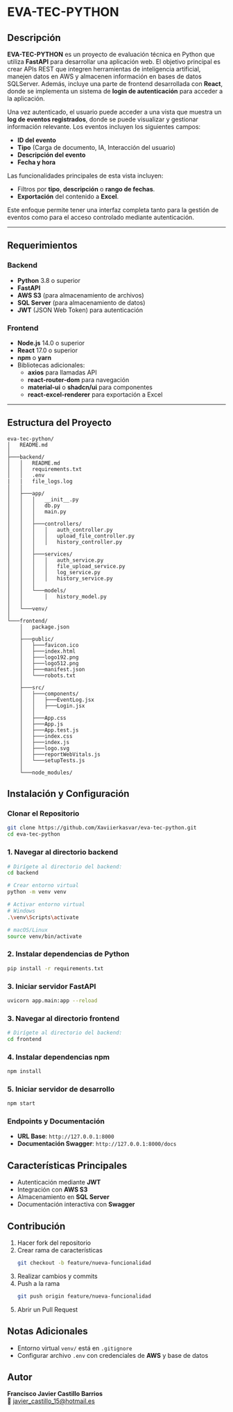 # EVA-TEC-PYTHON

## Descripción

**EVA-TEC-PYTHON** es un proyecto de evaluación técnica en Python que utiliza **FastAPI** para desarrollar una aplicación web. El objetivo principal es crear APIs REST que integren herramientas de inteligencia artificial, manejen datos en AWS y almacenen información en bases de datos SQLServer. Además, incluye una parte de frontend desarrollada con **React**, donde se implementa un sistema de **login de autenticación** para acceder a la aplicación.

Una vez autenticado, el usuario puede acceder a una vista que muestra un **log de eventos registrados**, donde se puede visualizar y gestionar información relevante. Los eventos incluyen los siguientes campos:

- **ID del evento**
- **Tipo** (Carga de documento, IA, Interacción del usuario)
- **Descripción del evento**
- **Fecha y hora**

Las funcionalidades principales de esta vista incluyen:

- Filtros por **tipo**, **descripción** o **rango de fechas**.
- **Exportación** del contenido a **Excel**.

Este enfoque permite tener una interfaz completa tanto para la gestión de eventos como para el acceso controlado mediante autenticación.

---

## Requerimientos

### Backend
- **Python** 3.8 o superior
- **FastAPI**
- **AWS S3** (para almacenamiento de archivos)
- **SQL Server** (para almacenamiento de datos)
- **JWT** (JSON Web Token) para autenticación

### Frontend
- **Node.js** 14.0 o superior
- **React** 17.0 o superior
- **npm** o **yarn**
- Bibliotecas adicionales:
  - **axios** para llamadas API
  - **react-router-dom** para navegación
  - **material-ui** o **shadcn/ui** para componentes
  - **react-excel-renderer** para exportación a Excel

---

## Estructura del Proyecto

```plaintext
eva-tec-python/
│   README.md
│
├───backend/
│   │   README.md
│   │   requirements.txt
│   │   .env
|   |   file_logs.log
│   │
│   ├───app/
│   │   │   __init__.py
│   │   │   db.py
│   │   │   main.py
│   │   │
│   │   ├───controllers/
│   │   │   │   auth_controller.py
│   │   │   │   upload_file_controller.py
│   │   │   │   history_controller.py
│   │   │
│   │   ├───services/
│   │   │   │   auth_service.py
│   │   │   │   file_upload_service.py
│   │   │   │   log_service.py
│   │   │   │   history_service.py
│   │   │
│   │   └───models/
│   │       │   history_model.py
│   │
│   └───venv/
│
└───frontend/
    │   package.json
    │
    ├───public/
    │   ├───favicon.ico
    │   ├───index.html
    │   ├───logo192.png
    │   ├───logo512.png
    │   ├───manifest.json
    │   └───robots.txt
    │
    ├───src/
    │   ├───components/
    │   │   ├───EventLog.jsx
    │   │   ├───Login.jsx
    │   │
    │   ├───App.css
    │   ├───App.js
    │   ├───App.test.js
    │   ├───index.css
    │   ├───index.js
    │   ├───logo.svg
    │   ├───reportWebVitals.js
    │   └───setupTests.js
    │
    └───node_modules/
```

## Instalación y Configuración

### Clonar el Repositorio

```bash
git clone https://github.com/Xaviierkasvar/eva-tec-python.git
cd eva-tec-python
```

### 1. Navegar al directorio backend

```bash
# Dirígete al directorio del backend:
cd backend
```

```bash
# Crear entorno virtual
python -m venv venv

# Activar entorno virtual
# Windows
.\venv\Scripts\activate

# macOS/Linux
source venv/bin/activate
```

### 2. Instalar dependencias de Python

```bash
pip install -r requirements.txt
```

### 3. Iniciar servidor FastAPI

```bash
uvicorn app.main:app --reload
```

### 3. Navegar al directorio frontend

```bash
# Dirígete al directorio del backend:
cd frontend
```

### 4. Instalar dependencias npm

```bash
npm install
```

### 5. Iniciar servidor de desarrollo

```bash
npm start
```



### Endpoints y Documentación

- **URL Base**: `http://127.0.0.1:8000`
- **Documentación Swagger**: `http://127.0.0.1:8000/docs`

## Características Principales

- Autenticación mediante **JWT**
- Integración con **AWS S3**
- Almacenamiento en **SQL Server**
- Documentación interactiva con **Swagger**

## Contribución

1. Hacer fork del repositorio
2. Crear rama de características
   ```bash
   git checkout -b feature/nueva-funcionalidad
   ```
3. Realizar cambios y commits
4. Push a la rama
   ```bash
   git push origin feature/nueva-funcionalidad
   ```
5. Abrir un Pull Request

## Notas Adicionales

- Entorno virtual `venv/` está en `.gitignore`
- Configurar archivo `.env` con credenciales de **AWS** y base de datos

## Autor

**Francisco Javier Castillo Barrios**  
📧 javier_castillo_15@hotmail.es

